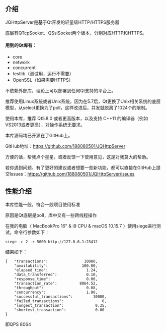 ## 介绍

JQHttpServer是基于Qt开发的轻量级HTTP/HTTPS服务器

底层有QTcpSocket、QSslSocket两个版本，分别对应HTTP和HTTPS。

#### 用到的Qt库有：

* core
* network
* concurrent
* testlib（测试用，运行不需要）
* OpenSSL（如果需要HTTPS）

不依赖外部库，理论上可以部署到任何Qt支持的平台上。

推荐使用Linux系统或者Unix系统，因为在5.7后，Qt更换了Unix相关系统的底层模型，从select更换为了poll，这样改进后，并发就脱离了1024个的限制。

使用本库，推荐 Qt5.8.0 或者更高版本，以及支持 C++11 的编译器（例如VS2013或者更高），对操作系统无要求。

本库源码均已开源在了GitHub上。

GitHub地址：https://github.com/188080501/JQHttpServer

方便的话，帮我点个星星，或者反馈一下使用意见，这是对我莫大的帮助。

若你遇到问题、有了更好的建议或者想要一些新功能，都可以直接在GitHub上提交Issues：https://github.com/188080501/JQHttpServer/issues

## 性能介绍

本库性能一般，符合一般项目使用标准

原因是Qt底层是poll，库中又有一些跨线程操作

在我的电脑（ MacBookPro 16" & i9 CPU & macOS 10.15.7 ）使用siege进行测试，命令行参数如下：

```siege -c 2 -r 5000 http://127.0.0.1:23412```

结果如下：
```
{	"transactions":			       10000,
	"availability":			      100.00,
	"elapsed_time":			        1.24,
	"data_transferred":		        0.10,
	"response_time":		        0.00,
	"transaction_rate":		     8064.52,
	"throughput":			        0.08,
	"concurrency":			        1.90,
	"successful_transactions":	       10000,
	"failed_transactions":		           0,
	"longest_transaction":		        0.35,
	"shortest_transaction":		        0.00
}
```

即QPS 8064
